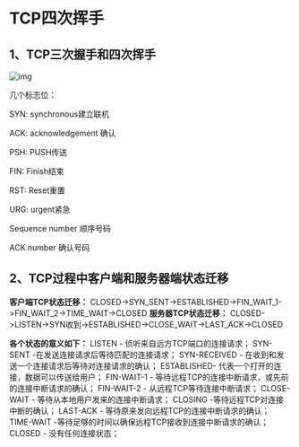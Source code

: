 # TCP四次挥手



## 1、TCP三次握手和四次挥手

![img](http://dl.iteye.com/upload/attachment/0077/6058/5d4e8c89-fc42-3862-bdb8-399bc982f410.png)

几个标志位：

SYN: synchronous建立联机

ACK: acknowledgement 确认

PSH: PUSH传送

FIN: Finish结束

RST: Reset重置

URG: urgent紧急

Sequence number 顺序号码

ACK number 确认号码



## 2、TCP过程中客户端和服务器端状态迁移

**客户端TCP状态迁移：**
CLOSED->SYN_SENT->ESTABLISHED->FIN_WAIT_1->FIN_WAIT_2->TIME_WAIT->CLOSED
**服务器TCP状态迁移：**
CLOSED->LISTEN->SYN收到->ESTABLISHED->CLOSE_WAIT->LAST_ACK->CLOSED

**各个状态的意义如下：**
LISTEN - 侦听来自远方TCP端口的连接请求；
SYN-SENT -在发送连接请求后等待匹配的连接请求；
SYN-RECEIVED - 在收到和发送一个连接请求后等待对连接请求的确认；
ESTABLISHED- 代表一个打开的连接，数据可以传送给用户；
FIN-WAIT-1 - 等待远程TCP的连接中断请求，或先前的连接中断请求的确认；
FIN-WAIT-2 - 从远程TCP等待连接中断请求；
CLOSE-WAIT - 等待从本地用户发来的连接中断请求；
CLOSING -等待远程TCP对连接中断的确认；
LAST-ACK - 等待原来发向远程TCP的连接中断请求的确认；
TIME-WAIT -等待足够的时间以确保远程TCP接收到连接中断请求的确认；
CLOSED - 没有任何连接状态；
